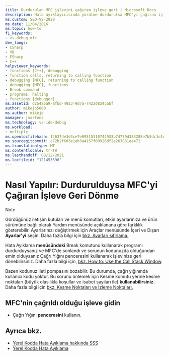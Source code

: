 ```yaml
---
title: Durdurulan MFC işlevini çağıran işleve geri | Microsoft Docs
description: Hata ayıklayıcısında yürütme durdurulsa MFC'yi çağıran işleve Visual Studio anlıyoruz.
ms.custom: SEO-VS-2020
ms.date: 11/04/2016
ms.topic: how-to
f1_keywords:
- vs.debug.mfc
dev_langs:
- CSharp
- VB
- FSharp
- C++
helpviewer_keywords:
- functions [C++], debugging
- function calls, returning to calling function
- debugging [MFC], returning to calling function
- debugging [MFC], functions
- Break command
- programs, halting
- functions [debugger]
ms.assetid: d254a5a9-afbd-4923-9d7a-7422d824cabf
author: mikejo5000
ms.author: mikejo
manager: jmartens
ms.technology: vs-ide-debug
ms.workload:
- multiple
ms.openlocfilehash: 14637de3d4ce7e09515310744933b74779d383288e7b5dc1e1cc396bb6c7c925
ms.sourcegitcommit: c72b2f603e1eb3a4157f00926df2e263831ea472
ms.translationtype: MT
ms.contentlocale: tr-TR
ms.lasthandoff: 08/12/2021
ms.locfileid: "121453596"
---
```

# <a name="how-to-get-back-to-the-function-that-called-mfc-if-halted"></a>Nasıl Yapılır: Durdurulduysa MFC'yi Çağıran İşleve Geri Dönme

> [!NOTE]
> Gördüğünüz iletişim kutuları ve menü komutları, etkin ayarlarınıza ve ürün sürümüne bağlı olarak Yardım menüsünde açıklanana göre farklılık gösterebilir. Ayarlarınızı değiştirmek için Araçlar menüsünde İçeri ve Dışarı  **Ayarlar'yi** seçin. Daha fazla bilgi için [bkz. Ayarları sıfırlama.](../ide/environment-settings.md#reset-settings)

Hata Ayıklama **menüsündeki** Break  komutunu kullanarak programı durdurduysanız ve MFC'de sonlandı ve sorunun kodunuzda olduğundan emin olduysanız Çağrı Yığını penceresini kullanarak işlevinize geri dönebilirsiniz. Daha fazla bilgi için, [bkz. How to: Use the Call Stack Window](../debugger/how-to-use-the-call-stack-window.md).

Bazen kodunuz ileti pompasını bozabilir. Bu durumda, çağrı yığınında kullanıcı kodu yoktur. Bu sorunu önlemek için Kesme komutu yerine kesme noktaları (büyük olasılıkla koşullar ve isabet sayıları ile) **kullanabilirsiniz.** Daha fazla bilgi için [bkz. Kesme Noktaları ve İzleme Noktaları.](/previous-versions/ktf38f66(v=vs.100))

## <a name="navigate-to-the-function-from-which-mfc-was-called"></a>MFC'nin çağrıldı olduğu işleve gidin

- Çağrı Yığını **penceresini** kullanın.

## <a name="see-also"></a>Ayrıca bkz.

- [Yerel Kodda Hata Ayıklama hakkında SSS](../debugger/debugging-native-code-faqs.md)
- [Yerel Kodda Hata Ayıklama](../debugger/debugging-native-code.md)